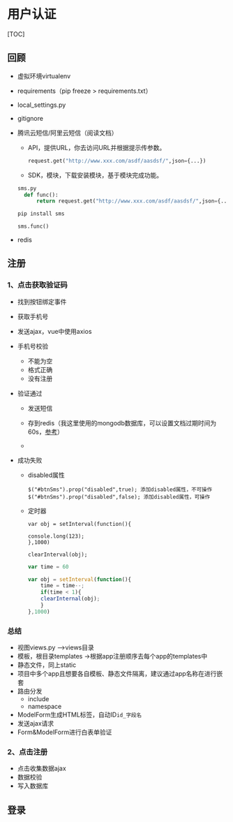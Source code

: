 # 用户认证

[TOC]

## 回顾

- 虚拟环境virtualenv

- requirements（pip freeze > requirements.txt）

- local_settings.py

- gitignore

- 腾讯云短信/阿里云短信（阅读文档）

  - API，提供URL，你去访问URL并根据提示传参数。

    ```python
    request.get("http://www.xxx.com/asdf/aasdsf/",json={...})
    ```

  - SDK，模块，下载安装模块，基于模块完成功能。

  ```python
  sms.py
  	def func():
  		return request.get("http://www.xxx.com/asdf/aasdsf/",json={...})
  ```
  
  ```python
  pip install sms
  ```
  
  ```python
  sms.func()
  ```
  
- redis



## 注册

### 1、点击获取验证码

- 找到按钮绑定事件

- 获取手机号

- 发送ajax，vue中使用axios

- 手机号校验

  - 不能为空
  - 格式正确
  - 没有注册

- 验证通过

  - 发送短信

  - 存到redis（我这里使用的mongodb数据库，可以设置文档过期时间为60s，[参考](https://www.qedev.com/bigdata/107029.html)）
  - 

- 成功失败

  - disabled属性

    ```
    $("#btnSms").prop("disabled",true); 添加disabled属性，不可操作
    $("#btnSms").prop("disabled",false); 添加disabled属性，可操作
    ```

    

  - 定时器

    ```
    var obj = setInterval(function(){
    
    console.long(123);
    },1000)
    
    clearInterval(obj);
    ```

    ```javascript
    var time = 60
    
    var obj = setInterval(function(){
    	time = time--;
    	if(time < 1){
    	clearInternal(obj);
    	}
    },1000)
    ```

    



### 总结

- 视图views.py -->views目录
- 模板，根目录templates ->根据app注册顺序去每个app的templates中
- 静态文件，同上static
- 项目中多个app且想要各自模板、静态文件隔离，建议通过app名称在进行嵌套
- 路由分发
  - include
  - namespace
- ModelForm生成HTML标签，自动ID`id_字段名`
- 发送ajax请求
- Form&ModelForm进行白表单验证



### 2、点击注册

- 点击收集数据ajax
- 数据校验
- 写入数据库







## 登录